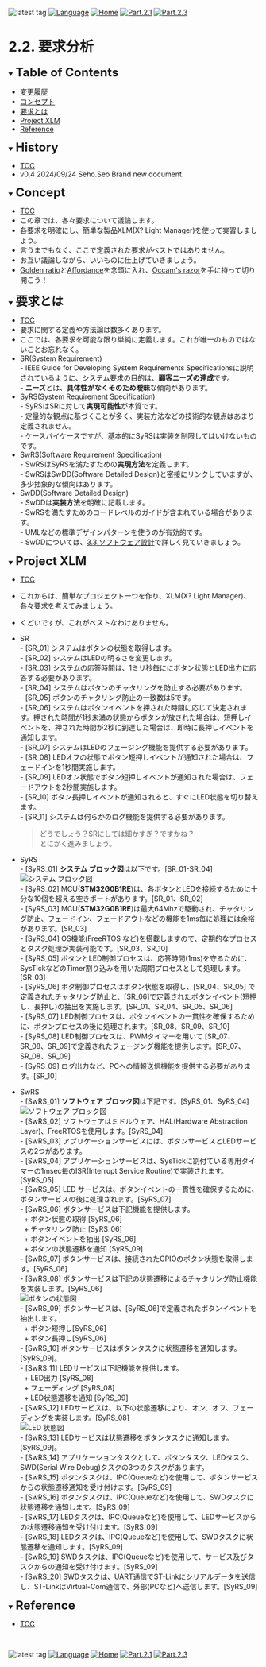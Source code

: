 ![latest tag](https://img.shields.io/github/v/tag/gtuja/CSC_MS.svg?color=brightgreen)
[![Language](https://img.shields.io/badge/%E8%A8%80%E8%AA%9E-English-brightgreen)](https://github.com/gtuja/CSC_MS/blob/main/Part2/2.RequirementAnalysis_en.md)
[![Home](https://img.shields.io/badge/Home-Readme-brightgreen)](https://github.com/gtuja/CSC_MS/blob/main/README.md)
[![Part.2.1](https://img.shields.io/badge/Prev-Part.2.1-brightgreen)](https://github.com/gtuja/CSC_MS/blob/main/Part2/1.WorFlowOnGithub.md)
[![Part.2.3](https://img.shields.io/badge/Next-Part.2.3-brightgreen)](https://github.com/gtuja/CSC_MS/blob/main/Part2/3.SoftwareDesign.md)

# 2.2. 要求分析

<div id="toc"></div>
<details open>
<summary><font size="5"><b>Table of Contents</b></font></summary>

- [変更履歴](#history)
- [コンセプト](#Concept)
- [要求とは](#what_is_requirements)
- [Project XLM](#project_xlm)
- [Reference](#Reference)

</details>

<div id="history"></div>
<details open>
<summary><font size="5"><b>History</b></font></summary> 

- [TOC](#toc)
- v0.4 2024/09/24 Seho.Seo Brand new document.

</details>

<div id="Concept"></div>
<details open>
<summary><font size="5"><b>Concept</b></font></summary>

- [TOC](#toc)
- この章では、各々要求について議論します。
- 各要求を明確にし、簡単な製品XLM(X? Light Manager)を使って実習しましょう。 
- 言うまでもなく、ここで定義された要求がベストではありません。
- お互い議論しながら、いいものに仕上げていきましょう。
- [Golden ratio](https://en.m.wikipedia.org/wiki/Golden_ratio)と[Affordance](https://en.m.wikipedia.org/wiki/Affordance)を念頭に入れ、[Occam's razor](https://en.m.wikipedia.org/wiki/Occam%27s_razor)を手に持って切り開こう！

</details>

<div id="what_is_requirements"></div>
<details open>
<summary><font size="5"><b>要求とは</b></font></summary>

- [TOC](#toc)
- 要求に関する定義や方法論は数多くあります。
- ここでは、各要求を可能な限り単純に定義します。これが唯一のものではないことお忘れなく。
- SR(System Requirement)<br>
\- IEEE Guide for Developing System Requirements Specificationsに説明されているように、システム要求の目的は、**顧客ニーズの達成**です。<br>
\- **ニーズ**とは、**具体性がなくそのため曖昧**な傾向があります。<br>
- SyRS(System Requirement Specification)<br>
\- SyRSはSRに対して**実現可能性**が本質です。<br>
\- 定量的な観点に基づくことが多く、実装方法などの技術的な観点はあまり定義されません。<br>
\- ケースバイケースですが、基本的にSyRSは実装を制限してはいけないものです。<br>
- SwRS(Software Requirement Specification)<br>
\- SwRSはSyRSを満たすための**実現方法**を定義します。<br>
\- SwRSはSwDD(Software Detailed Design)と密接にリンクしていますが、多少抽象的な傾向はあります。<br>
- SwDD(Software Detailed Design)<br>
\- SwDDは**実装方法**を明確に記載します。<br>
\- SwRSを満たすためのコードレベルのガイドが含まれている場合があります。<br>
\- UMLなどの標準デザインパターンを使うのが有効的です。<br>
\- SwDDについては、[3.3.ソフトウェア設計](https://github.com/gtuja/CSC_MS/blob/main/Part2/3.SoftwareDesign.md)で詳しく見ていきましょう。
</details>

<div id="project_xlm"></div>
<details open>
<summary><font size="5"><b>Project XLM</b></font></summary>

- [TOC](#toc)
- これからは、簡単なプロジェクト一つを作り、XLM(X? Light Manager)、各々要求を考えてみましょう。<br>
- くどいですが、これがベストなわけありません。<br>
- SR<br>
\- [SR_01] システムはボタンの状態を取得します。<br>
\- [SR_02] システムはLEDの明るさを変更します。<br>
\- [SR_03] システムの応答時間は、1ミリ秒毎ににボタン状態とLED出力に応答する必要があります。<br>
\- [SR_04] システムはボタンのチャタリングを防止する必要があります。<br>
\- [SR_05] ボタンのチャタリング防止の一致数は5です。<br>
\- [SR_06] システムはボタンイベントを押された時間に応じて決定されます。押された時間が1秒未満の状態からボタンが放された場合は、短押しイベントを、押された時間が2秒に到達した場合は、即時に長押しイベントを通知します。<br>
\- [SR_07] システムはLEDのフェージング機能を提供する必要があります。<br>
\- [SR_08] LEDオフの状態でボタン短押しイベントが通知された場合は、フェードインを1秒間実施します。<br>
\- [SR_09] LEDオン状態でボタン短押しイベントが通知された場合は、フェードアウトを2秒間実施します。<br>
\- [SR_10] ボタン長押しイベントが通知されると、すぐにLED状態を切り替えます。<br>
\- [SR_11] システムは何らかのログ機能を提供する必要があります。<br>
  > どうでしょう？SRにしては細かすぎ？ですかね？<br>
  > とにかく進みましょう。

- SyRS<br>
\- [SyRS_01] **システム ブロック図**は以下です。[SR_01-SR_04]<br>
![システム ブロック図](https://github.com/gtuja/CSC_MS/blob/main/Resources/Part2/Part2_XLM_BlockDiagram.drawio.png)<br>
\- [SyRS_02] MCU(**STM32G0B1RE**)は、各ボタンとLEDを接続するために十分な10個を超える空きポートがあります。[SR_01、SR_02]<br> 
\- [SyRS_03] MCU(**STM32G0B1RE**)は最大64Mhzで駆動され、チャタリング防止、フェードイン、フェードアウトなどの機能を1ms毎に処理には余裕があります。[SR_03]<br>
\- [SyRS_04] OS機能(FreeRTOS など)を搭載しますので、定期的なプロセスとタスク処理が実装可能です。[SR_03、SR_10]<br>
\- [SyRS_05] ボタンとLED制御プロセスは、応答時間(1ms)を守るために、SysTickなどのTimer割り込みを用いた周期プロセスとして処理します。[SR_03]<br>
\- [SyRS_06] ボタ制御プロセスはボタン状態を取得し、[SR_04、SR_05] で定義されたチャタリング防止と、[SR_06]で定義されたボタンイベント(短押し、長押し)の抽出を実施します。[SR_01、SR_04、SR_05、SR_06]<br>
\- [SyRS_07] LED制御プロセスは、ボタンイベントの一貫性を確保するために、ボタンプロセスの後に処理されます。[SR_08、SR_09、SR_10]<br>
\- [SyRS_08] LED制御プロセスは、PWMタイマーを用いて [SR_07、SR_08、SR_09]で定義されたフェージング機能を提供します。[SR_07、SR_08、SR_09]<br>
\- [SyRS_09] ログ出力など、PCへの情報送信機能を提供する必要があります。[SR_10]<br>
- SwRS<br>
\- [SwRS_01] **ソフトウェア ブロック図**は下記です。[SyRS_01、SyRS_04]<br>
![ソフトウェア ブロック図](https://github.com/gtuja/CSC_MS/blob/main/Resources/Part2/Part2_XLM_BlockDiagram_Software.drawio.png)<br>
\- [SwRS_02] ソフトウェアはミドルウェア、HAL(Hardware Abstraction Layer)、FreeRTOSを使用します。[SyRS_04]<br>
\- [SwRS_03] アプリケーションサービスには、ボタンサービスとLEDサービスの2つがあります。<br>
\- [SwRS_04] アプリケーションサービスは、SysTickに割付ている専用タイマーの1msec毎のISR(Interrupt Service Routine)で実装されます。[SyRS_05]<br>
\- [SwRS_05] LED サービスは、ボタンイベントの一貫性を確保するために、ボタンサービスの後に処理されます。[SyRS_07]<br>
\- [SwRS_06] ボタンサービスは下記機能を提供します。<br>
&nbsp;&nbsp;\+ ボタン状態の取得 [SyRS_06]<br>
&nbsp;&nbsp;\+ チャタリング防止 [SyRS_06]<br>
&nbsp;&nbsp;\+ ボタンイベントを抽出 [SyRS_06]<br>
&nbsp;&nbsp;\+ ボタンの状態遷移を通知 [SyRS_09]<br>
\- [SwRS_07] ボタンサービスは、接続されたGPIOのボタン状態を取得します。[SyRS_06]<br>
\- [SwRS_08] ボタンサービスは下記の状態遷移によるチャタリング防止機能を実装します。[SyRS_06]<br>
![ボタンの状態図](https://github.com/gtuja/CSC_MS/blob/main/Resources/Part2/Part2_XLM_StateDiagram_Button.drawio.png)<br>
\- [SwRS_09] ボタンサービスは、[SyRS_06]で定義されたボタンイベントを抽出します。<br>
&nbsp;&nbsp;\+ ボタン短押し[SyRS_06]<br>
&nbsp;&nbsp;\+ ボタン長押し[SyRS_06]<br>
\- [SwRS_10] ボタンサービスはボタンタスクに状態遷移を通知します。[SyRS_09]。<br>
\- [SwRS_11] LEDサービスは下記機能を提供します。<br>
&nbsp;&nbsp;\+ LED出力 [SyRS_08]<br>
&nbsp;&nbsp;\+ フェーディング [SyRS_08]<br>
&nbsp;&nbsp;\+ LED状態遷移を通知 [SyRS_09]<br>
\- [SwRS_12] LEDサービスは、以下の状態遷移により、オン、オフ、フェーディングを実装します。[SyRS_08]<br>
![LED 状態図](https://github.com/gtuja/CSC_MS/blob/main/Resources/Part2/Part2_XLM_StateDiagram_LED.drawio.png)<br>
\- [SwRS_13] LEDサービスは状態遷移をボタンタスクに通知します。[SyRS_09]。<br>
\- [SwRS_14] アプリケーションタスクとして、ボタンタスク、LEDタスク、SWD(Serial Wire Debug)タスクの3つのタスクがあります。<br>
\- [SwRS_15] ボタンタスクは、IPC(Queueなど)を使用して、ボタンサービスからの状態遷移通知を受け付けます。[SyRS_09]<br>
\- [SwRS_16] ボタンタスクは、IPC(Queueなど)を使用して、SWDタスクに状態遷移を通知します。[SyRS_09]<br>
\- [SwRS_17] LEDタスクは、IPC(Queueなど)を使用して、LEDサービスからの状態遷移通知を受け付けます。[SyRS_09]<br>
\- [SwRS_18] LEDタスクは、IPC(Queueなど)を使用して、SWDタスクに状態遷移を通知します。[SyRS_09]<br>
\- [SwRS_19] SWDタスクは、IPC(Queueなど)を使用して、サービス及びタスクからの通知を受け付けます。[SyRS_09]<br>
\- [SwRS_20] SWDタスクは、UART通信でST-Linkにシリアルデータを送信し、ST-LinkはVirtual-Com通信で、外部(PCなど)へ送信します。[SyRS_09]<br>

</details>

<div id="Reference"></div>
<details open>
<summary><font size="5"><b>Reference</b></font></summary>

- [TOC](#toc)

</details>
<br>

![latest tag](https://img.shields.io/github/v/tag/gtuja/CSC_MS.svg?color=brightgreen)
[![Language](https://img.shields.io/badge/%E8%A8%80%E8%AA%9E-English-brightgreen)](https://github.com/gtuja/CSC_MS/blob/main/Part2/2.RequirementAnalysis_en.md)
[![Home](https://img.shields.io/badge/Home-Readme-brightgreen)](https://github.com/gtuja/CSC_MS/blob/main/README.md)
[![Part.2.1](https://img.shields.io/badge/Prev-Part.2.1-brightgreen)](https://github.com/gtuja/CSC_MS/blob/main/Part2/1.WorFlowOnGithub.md)
[![Part.2.3](https://img.shields.io/badge/Next-Part.2.3-brightgreen)](https://github.com/gtuja/CSC_MS/blob/main/Part2/3.SoftwareDesign.md)